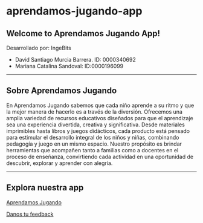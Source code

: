 # aprendamos-jugando-app
## Welcome to Aprendamos Jugando App!

Desarrollado por: IngeBits
 * David Santiago Murcia Barrera. ID: 0000340692
 * Mariana Catalina Sandoval: ID:0000196099
---
## Sobre Aprendamos Jugando

En Aprendamos Jugando sabemos que cada niño aprende a su ritmo y que la mejor manera de hacerlo es a través de la diversión.
Ofrecemos una amplia variedad de recursos educativos diseñados para que el aprendizaje sea una experiencia divertida, creativa y significativa. Desde materiales imprimibles hasta libros y juegos didácticos, cada producto está pensado para estimular el desarrollo integral de los niños y niñas, combinando pedagogía y juego en un mismo espacio. Nuestro propósito es brindar herramientas que acompañen tanto a familias como a docentes en el proceso de enseñanza, convirtiendo cada actividad en una oportunidad de descubrir, explorar y aprender con alegría.

---
## Explora nuestra app
[Aprendamos Jugando](https://aprendamos-jugando.vercel.app/index.html)

[Danos tu feedback](https://docs.google.com/forms/d/e/1FAIpQLSffzcIuO8cUAaJgbFfEi4UuyXx4gdluGsvHrN55lrgQBvxOXA/viewform?usp=sharing&ouid=111530769865061780486)


